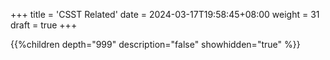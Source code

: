 +++
title = 'CSST Related'
date = 2024-03-17T19:58:45+08:00
weight = 31
draft = true
+++

{{%children depth="999" description="false" showhidden="true" %}}